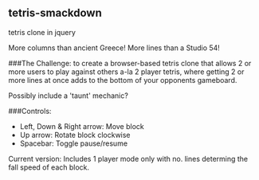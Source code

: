 tetris-smackdown
----------------

tetris clone in jquery

More columns than ancient Greece! More lines than a Studio 54!


###The Challenge:
to create a browser-based tetris clone that allows 2 or more users to 
play against others a-la 2 player tetris, where getting 2 or
more lines at once adds to the bottom of your opponents gameboard.

Possibly include a 'taunt' mechanic?


###Controls:
+ Left, Down &amp; Right arrow: Move block
+ Up arrow: Rotate block clockwise
+ Spacebar: Toggle pause/resume

Current version: Includes 1 player mode only with no. lines determing
the fall speed of each block.
